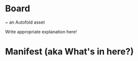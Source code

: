 Board
=
~ an Autofold asset

Write appropriate explanation here!

Manifest (aka What's in here?)
======
